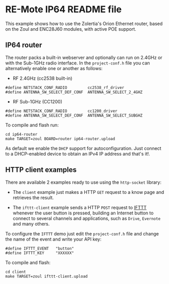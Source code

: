 RE-Mote IP64 README file
========================

This example shows how to use the Zolertia's Orion Ethernet router, based on the Zoul and ENC28J60 modules, with active POE support.

IP64 router
-----------------
The router packs a built-in webserver and optionally can run on 2.4GHz or with the Sub-1GHz radio interface.  In the `project-conf.h` file you can alternatively enable one or another as follows:

* RF 2.4GHz (cc2538 built-in)

````
#define NETSTACK_CONF_RADIO         cc2538_rf_driver
#define ANTENNA_SW_SELECT_DEF_CONF  ANTENNA_SW_SELECT_2_4GHZ
````

* RF Sub-1GHz (CC1200)

````
#define NETSTACK_CONF_RADIO         cc1200_driver
#define ANTENNA_SW_SELECT_DEF_CONF  ANTENNA_SW_SELECT_SUBGHZ
````

To compile and flash run:

````
cd ip64-router
make TARGET=zoul BOARD=router ip64-router.upload
````

As default we enable the `DHCP` support for autoconfiguration.  Just connect to a DHCP-enabled device to obtain an IPv4 IP address and that's it!.

HTTP client examples
-----------------

There are available 2 examples ready to use using the `http-socket` library:

* The `client` example just makes a HTTP `GET` request to a know page and retrieves
  the result.

* The `ifttt-client` example sends a HTTP `POST` request to [IFTTT](https://ifttt.com/recipes) whenever the user button is pressed, building an Internet button to connect to several channels and applications, such as `Drive`, `Evernote` and many others.

To configure the `IFTTT` demo just edit the `project-conf.h` file and change the name of the event and write your API key:

````
#define IFTTT_EVENT   "button"
#define IFTTT_KEY     "XXXXXX"
````

To compile and flash:

````
cd client
make TARGET=zoul ifttt-client.upload
````

